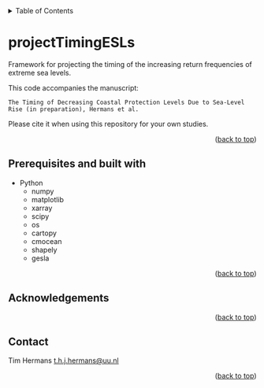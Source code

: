 

<!-- TABLE OF CONTENTS -->
<details>
  <summary>Table of Contents</summary>
  <ol>
    <li><a href="#projectTimingESLs">projectTimingESLs</a></li>
    <li><a href="#Prerequisites-and-built-with">Prerequisites and built with</a></li>
    <li><a href="#Acknowledgements">Acknowledgements</a></li>
    <li><a href="#Contact">Contact</a></li>
    
  </ol>
</details>

# projectTimingESLs
Framework for projecting the timing of the increasing return frequencies of extreme sea levels.

This code accompanies the manuscript:
```
The Timing of Decreasing Coastal Protection Levels Due to Sea-Level Rise (in preparation), Hermans et al.
```
Please cite it when using this repository for your own studies.

<p align="right">(<a href="#top">back to top</a>)</p>

## Prerequisites and built with

* Python
  * numpy
  * matplotlib
  * xarray
  * scipy
  * os
  * cartopy
  * cmocean
  * shapely
  * gesla

<p align="right">(<a href="#top">back to top</a>)</p>

## Acknowledgements

<p align="right">(<a href="#top">back to top</a>)</p>

## Contact
Tim Hermans
t.h.j.hermans@uu.nl

<p align="right">(<a href="#top">back to top</a>)</p>

